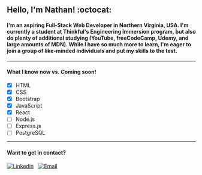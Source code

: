 ## **Hello, I'm Nathan!** :octocat:

#### I'm an aspiring Full-Stack Web Developer in Northern Virginia, USA. I'm currently a student at Thinkful's Engineering Immersion program, but also do plenty of additional studying (YouTube, freeCodeCamp, Udemy, and large amounts of MDN). While I have so much more to learn, I'm eager to join a group of like-minded individuals and put my skills to the test.


-------------------------------------
#### What I know now vs. Coming soon!

- [x] HTML        
- [x] CSS
- [x] Bootstrap  
- [x] JavaScript
- [x] React      
- [ ] Node.js
- [ ] Express.js 
- [ ] PostgreSQL   

-------------------------------------

#### Want to get in contact? 

[![Linkedin](https://icons.iconarchive.com/icons/limav/flat-gradient-social/32/Linkedin-icon.png)](https://www.linkedin.com/in/nathanielhotchkiss/)
&nbsp;
[![Email](https://icons.iconarchive.com/icons/hopstarter/sleek-xp-basic/32/Mail-icon.png)](mailto:nathanielhotchkiss@gmail.com)
&nbsp;
